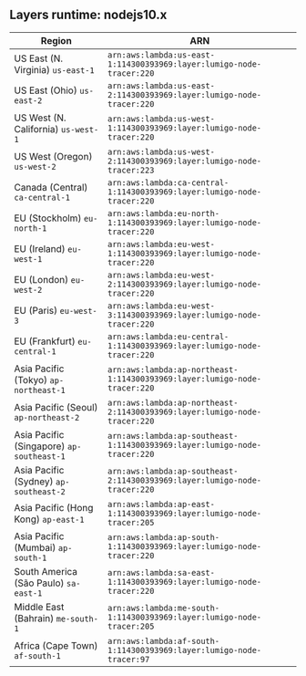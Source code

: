 Layers runtime: nodejs10.x
----
| Region | ARN |
| --- | --- |
|US East (N. Virginia)  `us-east-1`|`arn:aws:lambda:us-east-1:114300393969:layer:lumigo-node-tracer:220`|
|US East (Ohio)  `us-east-2`|`arn:aws:lambda:us-east-2:114300393969:layer:lumigo-node-tracer:220`|
|US West (N. California)  `us-west-1`|`arn:aws:lambda:us-west-1:114300393969:layer:lumigo-node-tracer:220`|
|US West (Oregon)  `us-west-2`|`arn:aws:lambda:us-west-2:114300393969:layer:lumigo-node-tracer:223`|
|Canada (Central)  `ca-central-1`|`arn:aws:lambda:ca-central-1:114300393969:layer:lumigo-node-tracer:220`|
|EU (Stockholm)  `eu-north-1`|`arn:aws:lambda:eu-north-1:114300393969:layer:lumigo-node-tracer:220`|
|EU (Ireland)  `eu-west-1`|`arn:aws:lambda:eu-west-1:114300393969:layer:lumigo-node-tracer:220`|
|EU (London)  `eu-west-2`|`arn:aws:lambda:eu-west-2:114300393969:layer:lumigo-node-tracer:220`|
|EU (Paris)  `eu-west-3`|`arn:aws:lambda:eu-west-3:114300393969:layer:lumigo-node-tracer:220`|
|EU (Frankfurt)  `eu-central-1`|`arn:aws:lambda:eu-central-1:114300393969:layer:lumigo-node-tracer:220`|
|Asia Pacific (Tokyo)  `ap-northeast-1`|`arn:aws:lambda:ap-northeast-1:114300393969:layer:lumigo-node-tracer:220`|
|Asia Pacific (Seoul)  `ap-northeast-2`|`arn:aws:lambda:ap-northeast-2:114300393969:layer:lumigo-node-tracer:220`|
|Asia Pacific (Singapore)  `ap-southeast-1`|`arn:aws:lambda:ap-southeast-1:114300393969:layer:lumigo-node-tracer:220`|
|Asia Pacific (Sydney)  `ap-southeast-2`|`arn:aws:lambda:ap-southeast-2:114300393969:layer:lumigo-node-tracer:220`|
|Asia Pacific (Hong Kong)  `ap-east-1`|`arn:aws:lambda:ap-east-1:114300393969:layer:lumigo-node-tracer:205`|
|Asia Pacific (Mumbai)  `ap-south-1`|`arn:aws:lambda:ap-south-1:114300393969:layer:lumigo-node-tracer:220`|
|South America (São Paulo)  `sa-east-1`|`arn:aws:lambda:sa-east-1:114300393969:layer:lumigo-node-tracer:220`|
|Middle East (Bahrain)  `me-south-1`|`arn:aws:lambda:me-south-1:114300393969:layer:lumigo-node-tracer:205`|
|Africa (Cape Town)  `af-south-1`|`arn:aws:lambda:af-south-1:114300393969:layer:lumigo-node-tracer:97`|
